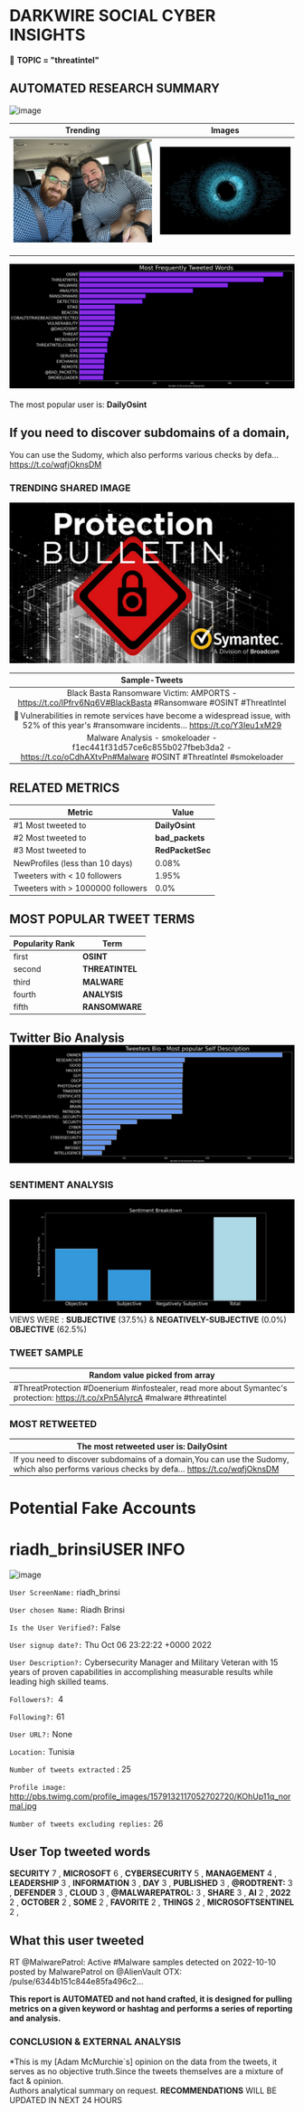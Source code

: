 # DARKWIRE SOCIAL CYBER INSIGHTS 
&#x1F34E; **TOPIC = "threatintel"**

## AUTOMATED RESEARCH SUMMARY
  ![image](darkLogo.png)   

|  Trending  |   Images | 
:-------------------------:|:-------------------------:
|  ![image](assets/threatintel/imageFile1.jpg)     <img width=200/> | ![image](assets/threatintel/imageFile2.jpg) <img width=200/> |   
 
 
![image](assets/threatintel/TWEETS.png)
<br></br>
The most popular user is: **DailyOsint**  
 

## If you need to discover subdomains of a domain,

You can use the Sudomy, which also performs various checks by defa… https://t.co/wqfjOknsDM 

  




### TRENDING SHARED IMAGE

![image](assets/threatintel/twitterPostedImage.png)



|                **Sample-Tweets**        |
| :-------------: |
| Black Basta Ransomware Victim: AMPORTS - https://t.co/lPfrv6Nq6V#BlackBasta #Ransomware #OSINT #ThreatIntel |
| 📡 Vulnerabilities in remote services have become a widespread issue, with 52% of this year's #ransomware incidents… https://t.co/Y3leu1xM29 |
| Malware Analysis - smokeloader - f1ec441f31d57ce6c855b027fbeb3da2 - https://t.co/oCdhAXtvPn#Malware #OSINT #ThreatIntel  #smokeloader |

## RELATED METRICS<br>
| Metric | Value |
| ------------- | ------------- |
| #1 Most tweeted to  | **DailyOsint** |
| #2 Most tweeted to  | **bad_packets** |
| #3 Most tweeted to  | **RedPacketSec** |
| NewProfiles (less than 10 days) | 0.08%  |
| Tweeters with < 10 followers  | 1.95%|
| Tweeters with > 1000000 followers  | 0.0%  |



## MOST POPULAR TWEET TERMS 


| Popularity Rank  | Term |
| ------------- | ------------- |
| first  | **OSINT**  |
| second  | **THREATINTEL**  |
| third  | **MALWARE** |
| fourth  | **ANALYSIS**  |
| fifth  | **RANSOMWARE**  |


## Twitter Bio Analysis![image](assets/threatintel/BIO.png)
### SENTIMENT ANALYSIS
![image](assets/threatintel/sentiment.png)
VIEWS WERE : **SUBJECTIVE**  (37.5%) & **NEGATIVELY-SUBJECTIVE** (0.0%) **OBJECTIVE** (62.5%)

### TWEET SAMPLE 
| Random value picked from array |
| ------------- |
|#ThreatProtection #Doenerium #infostealer, read more about Symantec's protection: https://t.co/xPn5AlyrcA #malware #threatintel |

### MOST RETWEETED 

| The most retweeted user is: **DailyOsint**  |
| ------------- |
| If you need to discover subdomains of a domain,You can use the Sudomy, which also performs various checks by defa… https://t.co/wqfjOknsDM |

# Potential Fake Accounts
 
# riadh_brinsiUSER INFO
![image](http://pbs.twimg.com/profile_images/1579132117052702720/KOhUp11q_normal.jpg)
 
`User ScreenName:` riadh_brinsi 
 
`User chosen Name:` Riadh Brinsi 
 
`Is the User Verified?:` False 
 
`User signup date?:` Thu Oct 06 23:22:22 +0000 2022 
 
`User Description?:` Cybersecurity Manager and Military Veteran with 15 years of proven capabilities in accomplishing measurable results while leading high skilled teams. 
 
`Followers?: `4 
 
`Following?:` 61 
 
`User URL?:` None 
 
`Location:` Tunisia 
 
`Number of tweets extracted`  : 25 
 
`Profile image:` http://pbs.twimg.com/profile_images/1579132117052702720/KOhUp11q_normal.jpg 
 
`Number of tweets excluding replies:` 26 
 

 

 
## User Top tweeted words 
 
**SECURITY** 7 , **MICROSOFT** 6 , **CYBERSECURITY** 5 , **MANAGEMENT** 4 , **LEADERSHIP** 3 , **INFORMATION** 3 , **DAY** 3 , **PUBLISHED** 3 , **@RODTRENT:** 3 , **DEFENDER** 3 , **CLOUD** 3 , **@MALWAREPATROL:** 3 , **SHARE** 3 , **AI** 2 , **2022** 2 , **OCTOBER** 2 , **SOME** 2 , **FAVORITE** 2 , **THINGS** 2 , **MICROSOFTSENTINEL** 2 , 
 
## What this user tweeted
 
RT @MalwarePatrol: Active #Malware samples detected on 2022-10-10 posted by MalwarePatrol on @AlienVault OTX: /pulse/6344b151c844e85fa496c2…
 

<b> This report is AUTOMATED and not hand crafted, it is designed for pulling metrics on a given keyword or hashtag and performs a series of reporting and analysis.</b>  
### CONCLUSION & EXTERNAL ANALYSIS

*This is my [Adam McMurchie`s] opinion on the data from the tweets, it serves as no objective truth.Since the tweets themselves are a mixture of fact & opinion.<br>
Authors analytical summary on request.
**RECOMMENDATIONS** WILL BE UPDATED IN NEXT  24 HOURS <br>